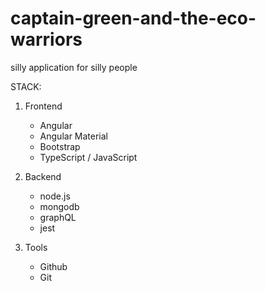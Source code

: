 # captain-green-and-the-eco-warriors
silly application for silly people



STACK:

1. Frontend
    - Angular 
    - Angular Material
    - Bootstrap 
    - TypeScript / JavaScript

2. Backend
    - node.js
    - mongodb
    - graphQL 
    - jest
    
3. Tools
    - Github
    - Git
